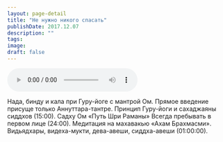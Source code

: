 ```yaml
---
layout: page-detail
title: "Не нужно никого спасать"
publishDate: 2017.12.07
description: ""
tags:
image:
draft: false
---
```


<audio title="2017.12.07 - Не нужно никого спасать.mp3" src="https://filer-api.advayta.org/v1.0/public/files/72762" controls=""></audio>

 Нада, бинду и кала при Гуру-йоге с мантрой Ом. Прямое введение присуще только Аннуттара-тантре. Принцип Гуру-йоги и сахаджаяны сиддхов (15:00). Садху Ом «Путь Шри Раманы» Всегда пребывать в первом лице (24:00). Медитация на махавакью «Ахам Брахмасми». Видьядхары, видеха-мукти, дева-авеши, сиддха-авеши (01:00:00). 

  
